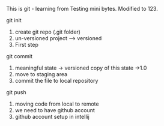 This is git - learning from Testing mini bytes. Modified to 123.

git init
1. create git repo (.git folder)
2. un-versioned project --> versioned
3. First step

git commit
1. meaningful state -> versioned copy of this state ->1.0
2. move to staging area
3. commit the file to local repository

git push
1. moving code from local to remote
2. we need to have github account
3. github account setup in intellij